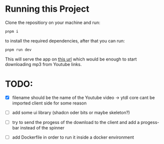 # Running this Project       
Clone the repositiory on your machine and run:

```bash
pnpm i
```

to install the required dependencies, 
after that you can run:

```bash
pnpm run dev
```

This will serve the app on [this url](http://localhost:5173)  which would be enough to start downloading mp3 from Youtube links.


# TODO: 

- [x] filename should be the name of the Youtube video -> ytdl core cant be imported client side for some reason
- [ ] add some ui library (shadcn oder bits or maybe skeleton?)
- [ ] try to send the progess of the download to the client and add a progess-bar instead of the spinner
- [ ] add Dockerfile in order to run it inside a docker environment

